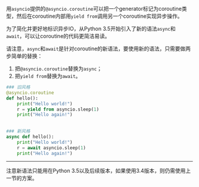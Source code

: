 用`asyncio`提供的`@asyncio.coroutine`可以把一个generator标记为coroutine类型，然后在coroutine内部用`yield from`调用另一个coroutine实现异步操作。



为了简化并更好地标识异步IO，从Python 3.5开始引入了新的语法`async`和`await`，可以让coroutine的代码更简洁易读。

请注意，`async`和`await`是针对coroutine的新语法，要使用新的语法，只需要做两步简单的替换：

1. 把`@asyncio.coroutine`替换为`async`；
2. 把`yield from`替换为`await`。

```python
### 旧风格
@asyncio.coroutine
def hello():
    print("Hello world!")
    r = yield from asyncio.sleep(1)
    print("Hello again!")
    
    
### 新风格
async def hello():
    print("Hello world!")
    r = await asyncio.sleep(1)
    print("Hello again!")
```

---

注意新语法只能用在Python 3.5以及后续版本，如果使用3.4版本，则仍需使用上一节的方案。



